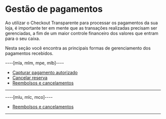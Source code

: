 # Gestão de pagamentos

Ao utilizar o Checkout Transparente para processar os pagamentos da sua loja, é importante ter em mente que as transações realizadas precisam ser gerenciadas, a fim de um maior controle financeiro dos valores que entram para o seu caixa.

Nesta seção você encontra as principais formas de gerenciamento dos pagamentos recebidos.

----[mla, mlm, mpe, mlb]----
- [Capturar pagamento autorizado](/developers/pt/docs/checkout-api/payment-management/capture-authorized-payment)
- [Cancelar reserva](/developers/pt/docs/checkout-api/payment-management/cancel-reserve)
- [Reembolsos e cancelamentos](/developers/pt/docs/checkout-api/payment-management/cancellations-and-refunds)

------------
----[mlu, mlc, mco]----
- [Reembolsos e cancelamentos](/developers/pt/docs/checkout-api/payment-management/cancellations-and-refunds)

------------